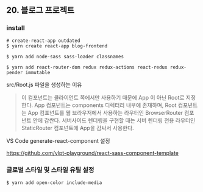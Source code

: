 ## 20. 블로그 프로젝트

### install

```shell
# create-react-app outdated
$ yarn create react-app blog-frontend

$ yarn add node-sass sass-loader classnames

$ yarn add react-router-dom redux redux-actions react-redux redux-pender immutable
```

src/Root.js 파일을 생성하는 이유

> 이 컴포넌트는 클라이언트 쪽에서만 사용하기 때문에 App 이 아닌 Root로 지정한다.
> App 컴포넌트는 components 디렉터리 내부에 존재하며,
> Root 컴포넌트는 App 컴포넌트를 웹 브라우저에서 사용하는 라우터인 BrowserRouter 컴포넌트 안에 감싼다.
> 서버사이드 렌더링을 구현할 때는 서버 렌더링 전용 라우터인 StaticRouter 컴포넌트에 App을 감싸서 사용한다.

VS Code generate-react-component 설정

https://github.com/vlpt-playground/react-sass-component-template


### 글로벌 스타일 및 스타일 유틸 설정

```shell
$ yarn add open-color include-media
```
